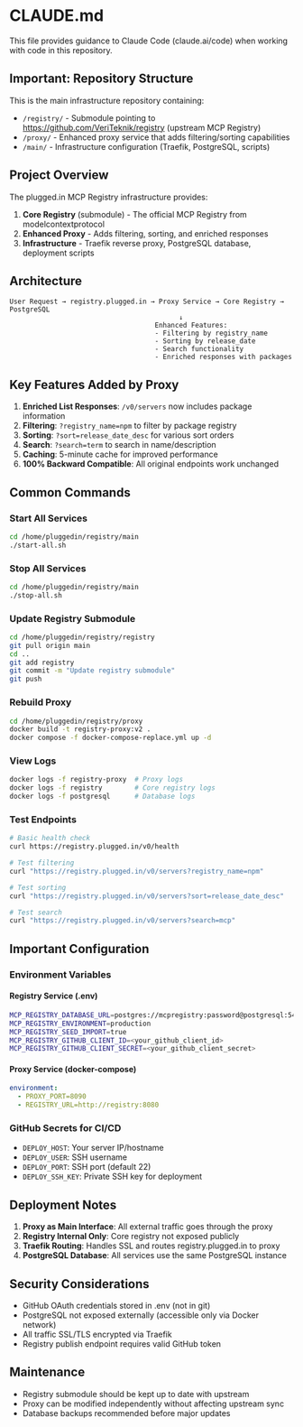 # CLAUDE.md

This file provides guidance to Claude Code (claude.ai/code) when working with code in this repository.

## Important: Repository Structure

This is the main infrastructure repository containing:
- `/registry/` - Submodule pointing to https://github.com/VeriTeknik/registry (upstream MCP Registry)
- `/proxy/` - Enhanced proxy service that adds filtering/sorting capabilities
- `/main/` - Infrastructure configuration (Traefik, PostgreSQL, scripts)

## Project Overview

The plugged.in MCP Registry infrastructure provides:
1. **Core Registry** (submodule) - The official MCP Registry from modelcontextprotocol
2. **Enhanced Proxy** - Adds filtering, sorting, and enriched responses
3. **Infrastructure** - Traefik reverse proxy, PostgreSQL database, deployment scripts

## Architecture

```
User Request → registry.plugged.in → Proxy Service → Core Registry → PostgreSQL
                                          ↓
                                    Enhanced Features:
                                    - Filtering by registry_name
                                    - Sorting by release_date
                                    - Search functionality
                                    - Enriched responses with packages
```

## Key Features Added by Proxy

1. **Enriched List Responses**: `/v0/servers` now includes package information
2. **Filtering**: `?registry_name=npm` to filter by package registry
3. **Sorting**: `?sort=release_date_desc` for various sort orders
4. **Search**: `?search=term` to search in name/description
5. **Caching**: 5-minute cache for improved performance
6. **100% Backward Compatible**: All original endpoints work unchanged

## Common Commands

### Start All Services
```bash
cd /home/pluggedin/registry/main
./start-all.sh
```

### Stop All Services
```bash
cd /home/pluggedin/registry/main
./stop-all.sh
```

### Update Registry Submodule
```bash
cd /home/pluggedin/registry/registry
git pull origin main
cd ..
git add registry
git commit -m "Update registry submodule"
git push
```

### Rebuild Proxy
```bash
cd /home/pluggedin/registry/proxy
docker build -t registry-proxy:v2 .
docker compose -f docker-compose-replace.yml up -d
```

### View Logs
```bash
docker logs -f registry-proxy  # Proxy logs
docker logs -f registry        # Core registry logs
docker logs -f postgresql      # Database logs
```

### Test Endpoints
```bash
# Basic health check
curl https://registry.plugged.in/v0/health

# Test filtering
curl "https://registry.plugged.in/v0/servers?registry_name=npm"

# Test sorting
curl "https://registry.plugged.in/v0/servers?sort=release_date_desc"

# Test search
curl "https://registry.plugged.in/v0/servers?search=mcp"
```

## Important Configuration

### Environment Variables

#### Registry Service (.env)
```bash
MCP_REGISTRY_DATABASE_URL=postgres://mcpregistry:password@postgresql:5432/mcp_registry
MCP_REGISTRY_ENVIRONMENT=production
MCP_REGISTRY_SEED_IMPORT=true
MCP_REGISTRY_GITHUB_CLIENT_ID=<your_github_client_id>
MCP_REGISTRY_GITHUB_CLIENT_SECRET=<your_github_client_secret>
```

#### Proxy Service (docker-compose)
```yaml
environment:
  - PROXY_PORT=8090
  - REGISTRY_URL=http://registry:8080
```

### GitHub Secrets for CI/CD
- `DEPLOY_HOST`: Your server IP/hostname
- `DEPLOY_USER`: SSH username
- `DEPLOY_PORT`: SSH port (default 22)
- `DEPLOY_SSH_KEY`: Private SSH key for deployment

## Deployment Notes

1. **Proxy as Main Interface**: All external traffic goes through the proxy
2. **Registry Internal Only**: Core registry not exposed publicly
3. **Traefik Routing**: Handles SSL and routes registry.plugged.in to proxy
4. **PostgreSQL Database**: All services use the same PostgreSQL instance

## Security Considerations

- GitHub OAuth credentials stored in .env (not in git)
- PostgreSQL not exposed externally (accessible only via Docker network)
- All traffic SSL/TLS encrypted via Traefik
- Registry publish endpoint requires valid GitHub token

## Maintenance

- Registry submodule should be kept up to date with upstream
- Proxy can be modified independently without affecting upstream sync
- Database backups recommended before major updates